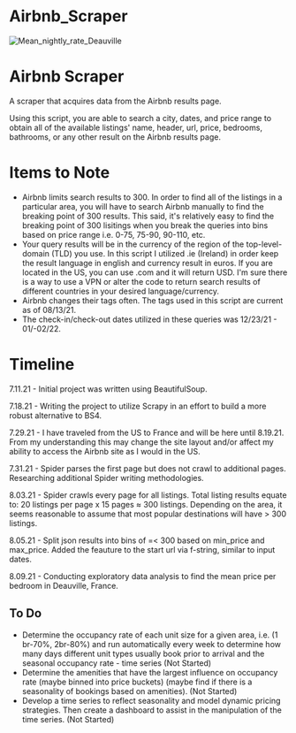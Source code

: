 # Airbnb_Scraper
 
![Mean_nightly_rate_Deauville](https://user-images.githubusercontent.com/71391244/129249901-372cc8f4-f082-40d7-bf25-37c0b2b79ca1.jpg)
# Airbnb Scraper
A scraper that acquires data from the Airbnb results page.

Using this script, you are able to search a city, dates, and price range to obtain all of the available listings' name, header, url, price, bedrooms, bathrooms, or any other result on the Airbnb results page. 

# Items to Note
*  Airbnb limits search results to 300. In order to find all of the listings in a particular area, you will have to search Airbnb manually to find the breaking point of 300 results. This said, it's relatively easy to find the breaking point of 300 lisitings when you break the queries into bins based on price range i.e. 0-75, 75-90, 90-110, etc. 
*  Your query results will be in the currency of the region of the top-level-domain (TLD) you use. In this script I utilized .ie (Ireland) in order keep the result language in english and currency result in euros. If you are located in the US, you can use .com and it will return USD. I'm sure there is a way to use a VPN or alter the code to return search results of different countries in your desired language/currency.
*  Airbnb changes their tags often. The tags used in this script are current as of 08/13/21. 
*  The check-in/check-out dates utilized in these queries was 12/23/21 - 01/-02/22. 

# Timeline
 
7.11.21 - Initial project was written using BeautifulSoup. 
 
7.18.21 - Writing the project to utilize Scrapy in an effort to build a more robust alternative to BS4. 

7.29.21 - I have traveled from the US to France and will be here until 8.19.21. From my understanding this may change the site layout and/or affect my ability to access the Airbnb site as I would in the US.

7.31.21 - Spider parses the first page but does not crawl to additional pages. Researching additional Spider writing methodologies.

8.03.21 - Spider crawls every page for all listings.
  Total listing results equate to:
  20 listings per page x 15 pages ≈ 300 listings. 
  Depending on the area, it seems reasonable to assume that most popular destinations will have > 300 listings.

8.05.21 - Split json results into bins of =< 300 based on min_price and max_price. Added the feauture to the start url via f-string, similar to input dates.

8.09.21 - Conducting exploratory data analysis to find the mean price per bedroom in Deauville, France. 

## To Do ##

* Determine the occupancy rate of each unit size for a given area, i.e. (1 br-70%, 2br-80%) and run automatically every week to determine how many days different unit types usually book prior to arrival and the seasonal occupancy rate - time series (Not Started)
* Determine the amenities that have the largest influence on occupancy rate (maybe binned into price buckets) (maybe find if there is a seasonality of bookings based on amenities). (Not Started)
* Develop a time series to reflect seasonality and model dynamic pricing strategies. Then create a dashboard to assist in the manipulation of the time series. (Not Started)
